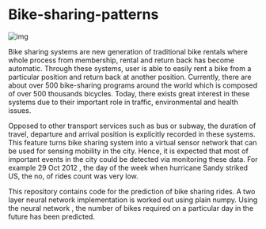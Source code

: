 # Bike-sharing-patterns
![img](https://imgur.com/4Y2UFBB.jpg)

Bike sharing systems are new generation of traditional bike rentals where whole process from membership, rental and return back has become automatic. Through these systems, user is able to easily rent a bike from a particular position and return back at another position. Currently, there are about over 500 bike-sharing programs around the world which is composed of over 500 thousands bicycles. Today, there exists great interest in these systems due to their important role in traffic, environmental and health issues. 

Opposed to other transport services such as bus or subway, the duration of travel, departure and arrival position is explicitly recorded in these systems. This feature turns bike sharing system into a virtual sensor network that can be used for sensing mobility in the city. Hence, it is expected that most of important events in the city could be detected via monitoring these data. For example 29 Oct 2012 , the day of the week when hurricane Sandy striked US, the no, of rides count was very low.

This repository contains code for the prediction of bike sharing rides. A two layer neural network implementation is worked out using plain numpy. Using the neural network , the number of bikes required on a particular day in the future has been predicted.    
